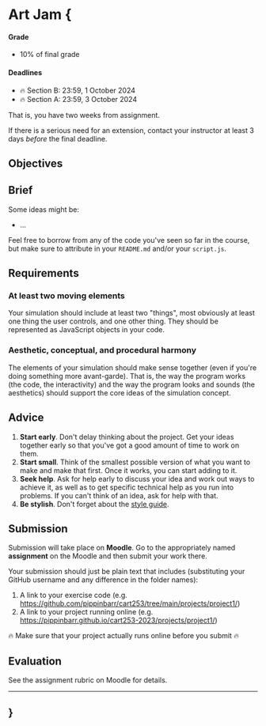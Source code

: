 # Art Jam {

#### Grade

- 10% of final grade

#### Deadlines

- 🔥 Section B: 23:59, 1 October 2024
- 🔥 Section A: 23:59, 3 October 2024

That is, you have two weeks from assignment.

If there is a serious need for an extension, contact your instructor at least 3 days *before* the final deadline.

## Objectives



## Brief


Some ideas might be:

- ...


Feel free to borrow from any of the code you've seen so far in the course, but make sure to attribute in your `README.md` and/or your `script.js`.

## Requirements

### At least two moving elements

Your simulation should include at least two "things", most obviously at least one thing the user controls, and one other thing. They should be represented as JavaScript objects in your code.

### Aesthetic, conceptual, and procedural harmony

The elements of your simulation should make sense together (even if you're doing something more avant-garde). That is, the way the program works (the code, the interactivity) and the way the program looks and sounds (the aesthetics) should support the core ideas of the simulation concept.

## Advice

1. **Start early**. Don't delay thinking about the project. Get your ideas together early so that you've got a good amount of time to work on them.
2. **Start small**. Think of the smallest possible version of what you want to make and make that first. Once it works, you can start adding to it.
3. **Seek help**. Ask for help early to discuss your idea and work out ways to achieve it, as well as to get specific technical help as you run into problems. If you can't think of an idea, ask for help with that.
4. **Be stylish**. Don't forget about the [style guide](../../guides/style-guide.md).

## Submission

Submission will take place on **Moodle**. Go to the appropriately named **assignment** on the Moodle and then submit your work there.

Your submission should just be plain text that includes (substituting your GitHub username and any difference in the folder names):

1. A link to your exercise code (e.g. <https://github.com/pippinbarr/cart253/tree/main/projects/project1/>)
2. A link to your project running online (e.g. <https://pippinbarr.github.io/cart253-2023/projects/project1/>)

🔥 Make sure that your project actually runs online before you submit 🔥

## Evaluation

See the assignment rubric on Moodle for details.

---

## }
